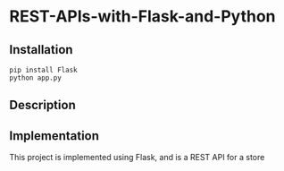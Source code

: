 # REST-APIs-with-Flask-and-Python

## Installation 
```
pip install Flask  
python app.py
```

## Description



## Implementation

This project is implemented using Flask, and is a REST API for a store
